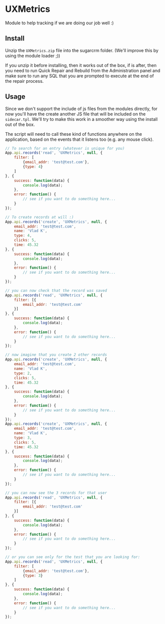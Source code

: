 # UXMetrics

Module to help tracking if we are doing our job well :)

## Install

Unzip the `UXMetrics.zip` file into the sugarcrm folder.
(We'll improve this by using the module loader ;))

If you unzip it before installing, then it works out of the box, if is after, 
then you need to run Quick Repair and Rebuild from the Administration panel and 
make sure to run any SQL that you are prompted to execute at the end of the repair
process.

## Usage

Since we don't support the include of js files from the modules directly, for 
now you'll have the create another JS file that will be included on the `sidecar.tpl`. 
We'll try to make this work in a smoother way using the install out of the box.

The script will need to call these kind of functions anywhere on the application, 
based on the events that it listens too (e.g. any mouse click).

```javascript
// To search for an entry (whatever is unique for you)
App.api.records('read', 'UXMetrics', null, {
    filter: [
        {email_addr: 'test@test.com'},
        {type: 4}
    ]
}, {
    success: function(data) {
        console.log(data);
    },
    error: function() {
        // see if you want to do something here...
    }
});

// To create records at will :)
App.api.records('create', 'UXMetrics', null, {
    email_addr: 'test@test.com',
    name: 'Vlad K',
    type: 4,
    clicks: 5,
    time: 45.32
}, {
    success: function(data) {
        console.log(data);
    },
    error: function() {
        // see if you want to do something here...
    }
});

// you can now check that the record was saved
App.api.records('read', 'UXMetrics', null, {
    filter: [{
        email_addr: 'test@test.com'
    }]
}, {
    success: function(data) {
        console.log(data);
    },
    error: function() {
        // see if you want to do something here...
    }
});

// now imagine that you create 2 other records
App.api.records('create', 'UXMetrics', null, {
    email_addr: 'test@test.com',
    name: 'Vlad K',
    type: 2,
    clicks: 5,
    time: 45.32
}, {
    success: function(data) {
        console.log(data);
    },
    error: function() {
        // see if you want to do something here...
    }
});
App.api.records('create', 'UXMetrics', null, {
    email_addr: 'test@test.com',
    name: 'Vlad K',
    type: 3,
    clicks: 5,
    time: 45.32
}, {
    success: function(data) {
        console.log(data);
    },
    error: function() {
        // see if you want to do something here...
    }
});

// you can now see the 3 records for that user
App.api.records('read', 'UXMetrics', null, {
    filter: [{
        email_addr: 'test@test.com'
    }]
}, {
    success: function(data) {
        console.log(data);
    },
    error: function() {
        // see if you want to do something here...
    }
});

// or you can see only for the test that you are looking for:
App.api.records('read', 'UXMetrics', null, {
    filter: [
        {email_addr: 'test@test.com'},
        {type: 3}
    ]
}, {
    success: function(data) {
        console.log(data);
    },
    error: function() {
        // see if you want to do something here...
    }
});
```
